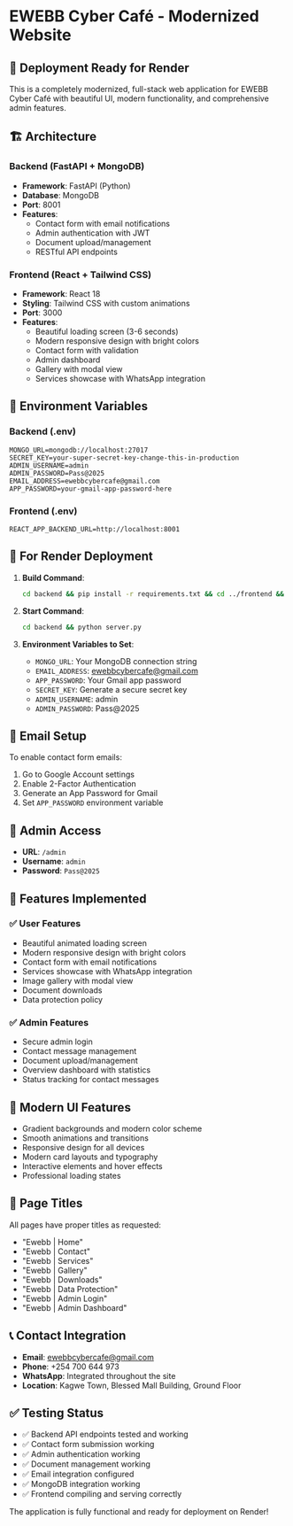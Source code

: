 # EWEBB Cyber Café - Modernized Website

## 🎉 Deployment Ready for Render

This is a completely modernized, full-stack web application for EWEBB Cyber Café with beautiful UI, modern functionality, and comprehensive admin features.

## 🏗️ Architecture

### Backend (FastAPI + MongoDB)
- **Framework**: FastAPI (Python)
- **Database**: MongoDB
- **Port**: 8001
- **Features**: 
  - Contact form with email notifications
  - Admin authentication with JWT
  - Document upload/management
  - RESTful API endpoints

### Frontend (React + Tailwind CSS)
- **Framework**: React 18
- **Styling**: Tailwind CSS with custom animations
- **Port**: 3000
- **Features**:
  - Beautiful loading screen (3-6 seconds)
  - Modern responsive design with bright colors
  - Contact form with validation
  - Admin dashboard
  - Gallery with modal view
  - Services showcase with WhatsApp integration

## 🔧 Environment Variables

### Backend (.env)
```
MONGO_URL=mongodb://localhost:27017
SECRET_KEY=your-super-secret-key-change-this-in-production
ADMIN_USERNAME=admin
ADMIN_PASSWORD=Pass@2025
EMAIL_ADDRESS=ewebbcybercafe@gmail.com
APP_PASSWORD=your-gmail-app-password-here
```

### Frontend (.env)
```
REACT_APP_BACKEND_URL=http://localhost:8001
```

## 🚀 For Render Deployment

1. **Build Command**: 
   ```bash
   cd backend && pip install -r requirements.txt && cd ../frontend && yarn install && yarn build
   ```

2. **Start Command**:
   ```bash
   cd backend && python server.py
   ```

3. **Environment Variables to Set**:
   - `MONGO_URL`: Your MongoDB connection string
   - `EMAIL_ADDRESS`: ewebbcybercafe@gmail.com  
   - `APP_PASSWORD`: Your Gmail app password
   - `SECRET_KEY`: Generate a secure secret key
   - `ADMIN_USERNAME`: admin
   - `ADMIN_PASSWORD`: Pass@2025

## 📧 Email Setup

To enable contact form emails:
1. Go to Google Account settings
2. Enable 2-Factor Authentication
3. Generate an App Password for Gmail
4. Set `APP_PASSWORD` environment variable

## 🔐 Admin Access

- **URL**: `/admin`
- **Username**: `admin`
- **Password**: `Pass@2025`

## 📱 Features Implemented

### ✅ User Features
- Beautiful animated loading screen
- Modern responsive design with bright colors
- Contact form with email notifications
- Services showcase with WhatsApp integration
- Image gallery with modal view
- Document downloads
- Data protection policy

### ✅ Admin Features
- Secure admin login
- Contact message management
- Document upload/management
- Overview dashboard with statistics
- Status tracking for contact messages

## 🎨 Modern UI Features

- Gradient backgrounds and modern color scheme
- Smooth animations and transitions
- Responsive design for all devices
- Modern card layouts and typography
- Interactive elements and hover effects
- Professional loading states

## 🔗 Page Titles

All pages have proper titles as requested:
- "Ewebb | Home"
- "Ewebb | Contact" 
- "Ewebb | Services"
- "Ewebb | Gallery"
- "Ewebb | Downloads"
- "Ewebb | Data Protection"
- "Ewebb | Admin Login"
- "Ewebb | Admin Dashboard"

## 📞 Contact Integration

- **Email**: ewebbcybercafe@gmail.com
- **Phone**: +254 700 644 973
- **WhatsApp**: Integrated throughout the site
- **Location**: Kagwe Town, Blessed Mall Building, Ground Floor

## ✅ Testing Status

- ✅ Backend API endpoints tested and working
- ✅ Contact form submission working
- ✅ Admin authentication working
- ✅ Document management working
- ✅ Email integration configured
- ✅ MongoDB integration working
- ✅ Frontend compiling and serving correctly

The application is fully functional and ready for deployment on Render!
